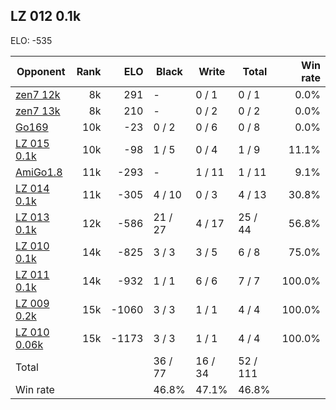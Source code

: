 ## LZ 012 0.1k ##

ELO: -535

Opponent | Rank | ELO | Black | Write | Total | Win rate
---------|-----:|----:|-------|-------|-------|-------:
[zen7 12k](zen7%2012k.md) | 8k | 291 | - | 0 / 1 | 0 / 1 | 0.0%
[zen7 13k](zen7%2013k.md) | 8k | 210 | - | 0 / 2 | 0 / 2 | 0.0%
[Go169](Go169.md) | 10k | -23 | 0 / 2 | 0 / 6 | 0 / 8 | 0.0%
[LZ 015 0.1k](LZ%20015%200.1k.md) | 10k | -98 | 1 / 5 | 0 / 4 | 1 / 9 | 11.1%
[AmiGo1.8](AmiGo1.8.md) | 11k | -293 | - | 1 / 11 | 1 / 11 | 9.1%
[LZ 014 0.1k](LZ%20014%200.1k.md) | 11k | -305 | 4 / 10 | 0 / 3 | 4 / 13 | 30.8%
[LZ 013 0.1k](LZ%20013%200.1k.md) | 12k | -586 | 21 / 27 | 4 / 17 | 25 / 44 | 56.8%
[LZ 010 0.1k](LZ%20010%200.1k.md) | 14k | -825 | 3 / 3 | 3 / 5 | 6 / 8 | 75.0%
[LZ 011 0.1k](LZ%20011%200.1k.md) | 14k | -932 | 1 / 1 | 6 / 6 | 7 / 7 | 100.0%
[LZ 009 0.2k](LZ%20009%200.2k.md) | 15k | -1060 | 3 / 3 | 1 / 1 | 4 / 4 | 100.0%
[LZ 010 0.06k](LZ%20010%200.06k.md) | 15k | -1173 | 3 / 3 | 1 / 1 | 4 / 4 | 100.0%
Total | | | 36 / 77 | 16 / 34 | 52 / 111 | 
Win rate| | | 46.8% | 47.1% | 46.8% | 
